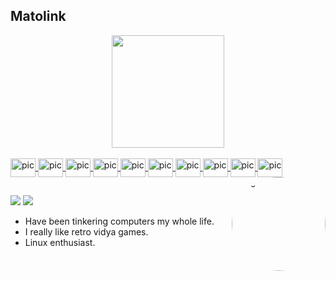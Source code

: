 ## Matolink

<div align="center">
  <a href="https://github.com/matolink">
  <img height="180em" src="https://github-readme-stats.vercel.app/api?username=matolink&show_icons=true&theme=merko&include_all_commits=true&count_private=true"/>
</div>
  <div style="display: inline_block"><br>
  <img align="center" alt="pic" height="30" width="40" src="https://cdn.jsdelivr.net/gh/devicons/devicon/icons/javascript/javascript-plain.svg">
  <img align="center" alt="pic" height="30" width="40" src="https://cdn.jsdelivr.net/gh/devicons/devicon/icons/express/express-original.svg">
  <img align="center" alt="pic" height="30" width="40" src="https://cdn.jsdelivr.net/gh/devicons/devicon/icons/linux/linux-original.svg">
  <img align="center" alt="pic" height="30" width="40" src="https://cdn.jsdelivr.net/gh/devicons/devicon/icons/nodejs/nodejs-original.svg">
  <img align="center" alt="pic" height="30" width="40" src="https://cdn.jsdelivr.net/gh/devicons/devicon/icons/python/python-plain-wordmark.svg">
  <img align="center" alt="pic" height="30" width="40" src="https://cdn.jsdelivr.net/gh/devicons/devicon/icons/selenium/selenium-original.svg">
  <img align="center" alt="pic" height="30" width="40" src="https://cdn.jsdelivr.net/gh/devicons/devicon/icons/laravel/laravel-plain.svg">
  <img align="center" alt="pic" height="30" width="40" src="https://cdn.jsdelivr.net/gh/devicons/devicon/icons/docker/docker-plain.svg">
  <img align="center" alt="pic" height="30" width="40" src="https://cdn.jsdelivr.net/gh/devicons/devicon/icons/react/react-original.svg">
  <img align="center" alt="pic" height="30" width="40" src="https://camo.githubusercontent.com/eee2776ffe6a3ec48988287aa9e1e621bf02b848835527464d1ec0a29d7a526c/68747470733a2f2f776562736974652d76392e76657263656c2e6170702f6c6f676f2d6461726b2e737667">
  <img align="right" alt="pic" height="150" style="border-radius:50%;" src="https://imgix.bustle.com/2017/2/21/e79bbbc9-b16d-49fa-88bd-3c2d2e2dd831.jpg?w=970&h=546&fit=crop&crop=faces&auto=format&q=70">
</div>
  
  ##
 
<div> 
  <a href="https://instagram.com/mat0link" target="_blank"><img src="https://img.shields.io/badge/-Instagram-%23E4405F?style=for-the-badge&logo=instagram&logoColor=white" target="_blank"></a>
  <a href="https://www.linkedin.com/in/matias-gutierrez-53795b21b/" target="_blank"><img src="https://img.shields.io/badge/-LinkedIn-%230077B5?style=for-the-badge&logo=linkedin&logoColor=white" target="_blank"></a> 
</div>


- Have been tinkering computers my whole life. 
- I really like retro vidya games.
- Linux enthusiast.
